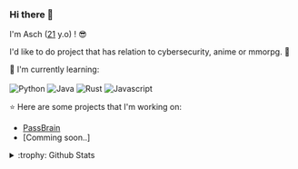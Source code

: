 ### Hi there 👋

I'm Asch ([21](https://github.com/Asch-sys/Asch-sys/blob/bdd765f4723db204e70157204882dcd00fa97855/hello_world.txt) y.o) ! :sunglasses:

I'd like to do project that has relation to cybersecurity, anime or mmorpg. :ghost:

:page_with_curl: I'm currently learning:
<br><br>
![Python](https://img.shields.io/badge/python-%233776AB.svg?style=for-the-badge&logo=python&logoColor=white)
![Java](https://img.shields.io/badge/Java-ED8B00?style=for-the-badge&logo=openjdk&logoColor=white)
![Rust](https://img.shields.io/badge/rust-%23000000.svg?style=for-the-badge&logo=rust&logoColor=white)
![Javascript](https://img.shields.io/badge/javascript-%23F7DF1E.svg?style=for-the-badge&logo=javascript&logoColor=white)

:star: Here are some projects that I'm working on: 
- [PassBrain](https://github.com/Asch-sys/Pass-Brain---Asch-sys)
- [Comming soon..]

<details>
<summary>:trophy: Github Stats</summary>
<img src="https://bad-apple-github-readme.vercel.app/api?username=asch-sys&show_icons=true&show_bg=1&theme=graywhite">
<img src="https://github-profile-trophy.vercel.app/?username=asch-sys">
</details>

<br>

<!--Feel free to contact me :yum:
<br><br>
<!-- 
<a href=mailto:"><img src="https://img.shields.io/badge/Email-asch@
<!--
**Asch-sys/Asch-sys** is a ✨ _special_ ✨ repository because its `README.md` (this file) appears on your GitHub profile.

Here are some ideas to get you started:

- 🔭 I’m currently working on ...
- 🌱 I’m currently learning ...
- 👯 I’m looking to collaborate on ...
- 🤔 I’m looking for help with ...
- 💬 Ask me about ...
- 📫 How to reach me: ...
- 😄 Pronouns: ...
- ⚡ Fun fact: ...
-->

